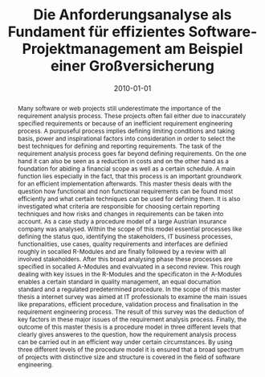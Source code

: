 ---
abstract: Many software or web projects still underestimate the importance of the
  requirement analysis process. These projects often fail either due to inaccurately
  specified requirements or because of an inefficient requirement engineering process.
  A purpuseful process implies defining limiting conditions and taking basis, power
  and inspirational factors into consideration in order to select the best techniques
  for defining and reporting requirements. The task of the requirement analysis process
  goes far beyond defining requirements. On the one hand it can also be seen as a
  reduction in costs and on the other hand as a foundation for abiding a financial
  scope as well as a certain schedule. A main function lies especially in the fact,
  that this process is an important groundwork for an efficient implementation afterwards.
  This master thesis deals with the question how functional and non functional requirements
  can be found most efficiently and what certain techniques can be used for defining
  them. It is also investigated what criteria are responsible for choosing certain
  reporting techniques and how risks and changes in requirements can be taken into
  account. As a case study a procedure model of a large Austrian insurance company
  was analysed. Within the scope of this model essential processes like defining the
  status quo, identifying the stakeholders, IT business processes, functionalities,
  use cases, quality requirements and interfaces are definied roughly in socalled
  R-Modules and are finally followed by a review with all involved stakeholders. After
  this broad analysing phase these processes are specified in socalled A-Modules and
  evalvuated in a second review. This rough dealing with key issues in the R-Modules
  and the specificaton in the A-Modules enables a certain standard in quality management,
  an equal documation standard and a regulated predetermined procedure. In the scope
  of this master thesis a internet survey was aimed at IT professionals to examine
  the main issues like preparations, efficient procedure, validation process and finalisation
  in the requirement engineering process. The result of this survey was the deduction
  of key factors in these major issues of the requirement analysis process. Finally,
  the outcome of this master thesis is a procedure model in three different levels
  that clearly gives answeres to the question, how the requirement analysis process
  can be carried out in an efficient way under certain circumstances. By using three
  different levels of the procedure model it is ensured that a broad spectrum of projects
  with distinctive size and structure is covered in the field of software engineering.
authors:
- Stefan Rameder
date: '2010-01-01'
featured: false
publication_types:
- '7'
publishDate: '2010-01-01'
title: Die Anforderungsanalyse als Fundament für effizientes Software-Projektmanagement
  am Beispiel einer Großversicherung
url_pdf: ''
---